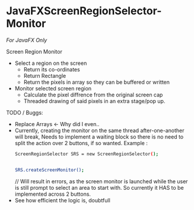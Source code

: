 # JavaFXScreenRegionSelector-Monitor


*For JavaFX Only* 

Screen Region Monitor
- Select a region on the screen
    - Return its co-ordinates
    - Return Rectangle
    - Return the pixels in array so they can be buffered or written
- Monitor selected screen region
    - Calculate the pixel diffrence from the original screen cap
    - Threaded drawing of said pixels in an extra stage/pop up.


TODO / Buggs: 

- Replace Arrays <- Why did I even..
- Currently, creating the monitor on the same thread after-one-another will break,
  Needs to implement a waiting block so there is no need to split the action over 2 buttons, if so wanted.
  Example :
    ```sh
  ScreenRegionSelector SRS = new ScreenRegionSelector();
  
  
  SRS.createScreenMonitor();
  ```
  // Will result in errors, as the screen monitor is launched while the user is still prompt to select an area to start with.
  So currently it HAS to be implemented across 2 buttons.
- See how efficient the logic is, doubtfull
